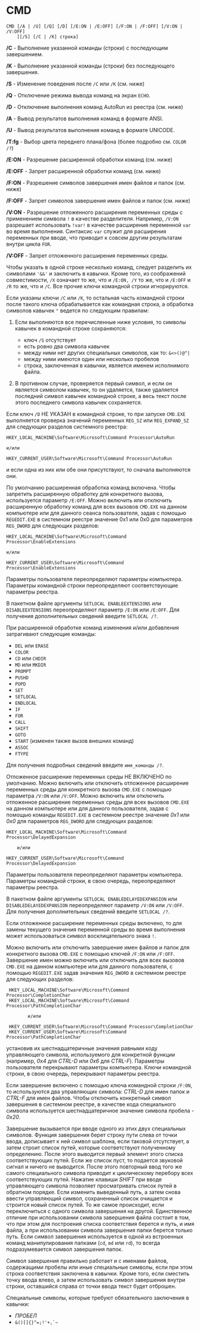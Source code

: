 # CMD
```
CMD [/A | /U] [/Q] [/D] [/E:ON | /E:OFF] [/F:ON | /F:OFF] [/V:ON | /V:OFF]
    [[/S] [/C | /K] строка]
```

**/C**     -  Выполнение указанной команды (строки) с последующим завершением.

**/K**     -  Выполнение указанной команды (строки) без последующего завершения.  

**/S**      - Изменение поведения после `/C` или `/K` (см. ниже)  

**/Q**      - Отключение режима вывода команд на экран `ECHO`.  

**/D**      - Отключение выполнения команд AutoRun из реестра (см. ниже)  

**/A**      - Вывод результатов выполнения команд в формате ANSI.  

**/U**      - Вывод результатов выполнения команд в формате UNICODE.  

**/T:fg**    - Выбор цвета переднего плана/фона (более подробно см. `COLOR /?`)  

**/E:ON**   - Разрешение расширенной обработки команд (см. ниже)  

**/E:OFF**  - Запрет расширенной обработки команд (см. ниже)  

**/F:ON**   - Разрешение символов завершения имен файлов и папок (см. ниже)  

**/F:OFF**  - Запрет символов завершения имен файлов и папок (см. ниже) 

**/V:ON**   - Разрешение отложенного расширения переменных среды с применением
        символа `!` в качестве разделителя. Например, `/V:ON` разрешает
        использовать `!var!` в качестве расширения переменной `var` во время
        выполнения. Синтаксис `var` служит для расширения переменных
        при вводе, что приводит к совсем другим результатам внутри
        цикла `FOR`.  

**/V:OFF**  - Запрет отложенного расширения переменных среды.

Чтобы указать в одной строке несколько команд, следует разделить их
символами `'&&'` и заключить в кавычки. Кроме того, из соображений
совместимости, `/X` означает то же, что и `/E:ON, /Y` то же, что и `/E:OFF`
и `/R` то же, что и `/C`.  Все прочие ключи командной строки игнорируются.

Если указаны ключи `/C` или `/K`, то остальная часть командной строки после
такого ключа обрабатывается как командная строка, а обработка символов
кавычек `"` ведется по следующим правилам:

1.  Если выполняются все перечисленные ниже условия, то символы
    кавычек в командной строке сохраняются:

       - ключ `/S` отсутствует
       - есть ровно два символа кавычек
       - между ними нет других специальных символов, как то: `&<>()@^|`
       - между ними имеются один или несколько пробелов
       - строка, заключенная в кавычки, является именем исполнимого
         файла.

2.  В противном случае, проверяется первый символ, и если он является        символом кавычек, то он удаляется, также удаляется последний символ кавычек командной строке, а весь текст после этого последнего символа кавычек сохраняется.

Если ключ `/D` НЕ УКАЗАН в командной строке, то при запуске `CMD.EXE`
выполняется проверка значений переменных `REG_SZ` или `REG_EXPAND_SZ`
для следующих разделов системного реестра:

    HKEY_LOCAL_MACHINE\Software\Microsoft\Command Processor\AutoRun

    и/или

    HKEY_CURRENT_USER\Software\Microsoft\Command Processor\AutoRun

и если одна из них или обе они присутствуют, то сначала выполняются они.

По умолчанию расширенная обработка команд включена.  Чтобы запретить
расширенную обработку для конкретного вызова, используется параметр `/E:OFF`.
Можно включить или отключить расширенную обработку команд для всех вызовов
`CMD.EXE` на данном компьютере или для данного сеанса пользователя, задав с
помощью `REGEDIT.EXE` в системном реестре значение 0x1 или 0x0 для параметров
`REG_DWORD` для следующих разделов:

   ```
   HKEY_LOCAL_MACHINE\Software\Microsoft\Command Processor\EnableExtensions

   и/или

   HKEY_CURRENT_USER\Software\Microsoft\Command Processor\EnableExtensions
```
Параметры пользователя переопределяют параметры компьютера.
Параметры командной строки переопределяют соответствующие параметры реестра.

В пакетном файле аргументы `SETLOCAL ENABLEEXTENSIONS` или `DISABLEEXTENSIONS`
переопределяют параметр `/E:ON` или `/E:OFF`. Для получения дополнительных
сведений введите `SETLOCAL /?`.

При расширенной обработке команд изменения и/или добавления затрагивают
следующие команды:

  * `DEL` или `ERASE`  
  * `COLOR`  
  * `CD` или `CHDIR`  
  * `MD` или `MKDIR`  
  * `PROMPT`  
  * `PUSHD`  
  * `POPD`  
  * `SET`  
  * `SETLOCAL`  
  * `ENDLOCAL`  
  * `IF`  
  * `FOR`  
  * `CALL`  
  * `SHIFT`  
  * `GOTO`  
  * `START` (изменен также вызов внешних команд)  
  * `ASSOC`  
  * `FTYPE`  

Для получения подробных сведений введите `имя_команды /?`.

Отложенное расширение переменных среды НЕ ВКЛЮЧЕНО по умолчанию. Можно
включить или отключить отложенное расширение переменных среды для конкретного
вызова `CMD.EXE` с помощью параметра `/V:ON` или `/V:OFF`. Можно включить или
отключить отложенное расширение переменных среды для всех вызовов `CMD.EXE` на
данном компьютере или для данного пользователя, задав с помощью команды
`REGEDIT.EXE` в системном реестре значение *0x1* или *0x0* для параметров `REG_DWORD`
для следующих разделов:

    HKEY_LOCAL_MACHINE\Software\Microsoft\Command Processor\DelayedExpansion

        и/или

    HKEY_CURRENT_USER\Software\Microsoft\Command Processor\DelayedExpansion

Параметры пользователя переопределяют параметры компьютера. Параметры командной
строки, в свою очередь, переопределяют параметры реестра.

В пакетном файле аргументы `SETLOCAL ENABLEDELAYEDEXPANSION` или
`DISABLEDELAYEDEXPANSION` переопределяют параметр `/V:ON` или `/V:OFF`. Для получения дополнительных сведений введите `SETLOCAL /?`.

Если отложенное расширение переменных среды включено, то для замены текущего
значения переменной среды во время выполнения может использоваться символ
восклицательного знака `!`.

Можно включить или отключить завершение имен файлов и папок для
конкретного вызова `CMD.EXE` с помощью ключей `/F:ON` или `/F:OFF`.
Завершение имен можно включить или отключить для
всех вызовов `CMD.EXE` на данном компьютере или для данного пользователя,
с помощью `REGEDIT.EXE` задав значения `REG_DWORD` в системном реестре
для следующих разделов:
```
 HKEY_LOCAL_MACHINE\Software\Microsoft\Command Processor\CompletionChar
 HKEY_LOCAL_MACHINE\Software\Microsoft\Command Processor\PathCompletionChar

        и/или

 HKEY_CURRENT_USER\Software\Microsoft\Command Processor\CompletionChar
 HKEY_CURRENT_USER\Software\Microsoft\Command Processor\PathCompletionChar
```
установив их шестнадцатеричные значения равными коду управляющего символа,
используемого для конкретной функции (например, *0x4* для *CTRL-D* или *0x6* для
*CTRL-F*). Параметры пользователя перекрывают параметры компьютера.
Ключи командной строки, в свою очередь, перекрывают параметры реестра.

Если завершение включено с помощью ключа командной строки `/F:ON`,
то используются два управляющих символа: *CTRL-D* для имен папок и *CTRL-F*
для имен файлов. Чтобы отключить конкретный символ завершения в системном
реестре, в качестве кода специального символа используется шестнадцатеричное
значение символа пробела - *0x20*.

Завершение вызывается при вводе одного из этих двух специальных символов.
Функция завершения берет строку пути слева от точки ввода, дописывает
к ней символ шаблона, если таковой отсутствует, а затем строит список
путей, которые соответствуют полученному определению. После этого
выводится первый элемент этого списка соответствующих путей. Если же
список пуст, то подается звуковой сигнал и ничего не выводится.
После этого повторный ввод того же самого специального символа приводит
к циклическому перебору всех соответствующих путей. Нажатие клавиши
*SHIFT* при вводе управляющего символа позволяет просматривать список
путей в обратном порядке. Если изменить выведенный путь, а затем снова
ввести управляющий символ, сохраненный список очищается и строится новый
список путей. То же самое происходит, если переключиться с одного символа
завершения на другой. Единственное отличие при использовании символа
завершения файла состоит в том, что при этом для построения списка
соответствия берется и путь, и имя файла, а при использовании символа
завершения папки берется только путь. Если символ завершения используется
в одной из встроенных команд манипулирования папками (`cd`, `md` или `rd`), то
всегда подразумевается символ завершения папок.

Символ завершения правильно работает и с именами файлов, содержащими
пробелы или иные специальные символы, если при этом строка соответствия
заключена в кавычки. Кроме того, если сместить точку ввода влево, а затем
использовать символ завершения внутри строки, оставшийся справа от точки
ввода текст будет отброшен.

Специальные символы, которые требуют обязательного заключения в кавычки:  
* *ПРОБЕЛ*    
* ``&()[]{}^=;!'+,`~``
